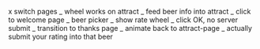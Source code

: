 x switch pages
_ wheel works on attract
_ feed beer info into attract
_ click to welcome page
_ beer picker
_ show rate wheel
_ click OK, no server submit
_ transition to thanks page
_ animate back to attract-page
_ actually submit your rating into that beer

